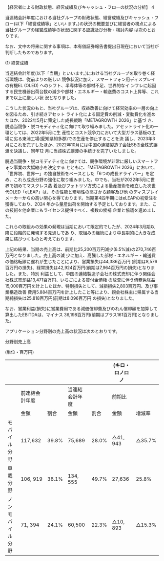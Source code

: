 【経営者による財政状態、経営成績及びキャッシュ・フローの状況の分析】 4

当連結会計年度における当社グループの財政状態、経営成績及びキャッシュ・フロー(以下「経営成績等」といい ます。)の状況の概要並びに経営者の視点による当社グループの経営成績等の状況に関する認識及び分析・検討内容 は次のとおりです。

なお、文中の将来に関する事項は、本有価証券報告書提出日現在において当社が判断したものであります。

(1) 経営成績

当連結会計年度(以下「当期」といいます。)における当社グループを取り巻く経営環境は、従前よりの厳しい 競争状況に加え、スマートフォン用ディスプレイの有機EL (OLED) へのシフト、半導体等の部材不足、世界的なイ ンフレに起因する民生機器出荷台数の減少や部材・エネルギー・輸送費のコスト上昇等、これまで以上に厳しい状 況となりました。

こうした状況のもと、当社グループは、収益改善に向けて経営効率の一層の向上を図るため、引き続きアセット ライト化による固定費の削減・変動費化を進めたほか、2022年5月に策定した成長戦略「METAGROWTH 2026」に基づ き、脱過当競争・脱コモディティ化に向けて取り組みました。アセットライト化の一環としては、2022年5月に生 産性とコスト競争力において大型ガラス基板の工場に劣る東浦工場(愛知県知多郡)での生産を停止することを決 議し、2023年3月にこれを完了したほか、2022年10月には中国の連結製造子会社SEの全株式譲渡を決議し、同年12 月に当該株式譲渡の手続きを完了いたしました。

脱過当競争・脱コモディティ化に向けては、競争環境が非常に厳しいスマートフォン事業の大幅縮小を決定する とともに、「METAGROWTH 2026」において、「世界初、世界一」の独自技術をベースとした「6つの成長ドライ バー」を定め、これら成長分野の強化に取り組みました。中でも、当社が2022年5月に世界で初めてマスクレス蒸 着及びフォトリソ方式による量産技術を確立した次世代OLED「eLEAP」は、その性能と環境性の高さから顧客及び他 のディスプレイメーカーからの高い関心を得ております。当期第4四半期にはeLEAPの初受注を獲得しており、2024 年から量産出荷を開始する予定としております。また、この技術を他企業にもライセンス提供すべく、複数の候補 企業と協議を進めました。

これらの取組みの効果の発現は当期において限定的でしたが、2024年3月期以降に段階的に発現する見通しであ り、取組みの継続により中長期的に大きな成果に結びつくものと考えております。

上記の結果、当期の売上高は、前期比25,200百万円減少(8.5%減)の270,746百万円となりました。売上高の減 少に加え、高騰した部材・エネルギー・輸送費の価格転嫁に遅れが生じたことにより、営業損失は44,386百万円 (前期は8,576百万円の損失)、経常損失は42,924百万円(前期は7,964百万円の損失)となりました。また、特別 利益として、中国の連結製造子会社の株式売却に伴う関係会社株式売却益13,471百万円、いちごによる貸付金債権 の放棄に伴う債務免除益15,000百万円を計上したほか、特別損失として、減損損失2,803百万円、及び事業構造改善 費用5.884百万円を計上したこと等により、親会社株主に帰属する当期純損失は25.818百万円(前期は8.096百万円 の損失)となりました。

なお、営業利益(損失)に営業費用である減価償却費及びのれん償却額を加算して算出したEBITDAは、マイナス 36,198百万円(前期はプラス161百万円)となりました。

アプリケーション分野別の売上高の状況は次のとおりです。

分野別売上高

(単位・百万円)

|          |          |       |          |       | (キロ・ロノロノ           |                    |
|----------|----------|-------|----------|-------|--------------------|--------------------|
|          | 前連結会計年度  |       | 当連結会計年度  |       | 前期比                |                    |
|          | 金額       | 割合    | 金額       | 割合    | 金額                 | 増減率                |
| モバイル分野   | 117,632  | 39.8% | 75,689   | 28.0% | $\triangle 41,943$ | $\triangle 35.7\%$ |
| 車載分野     | 106, 919 | 36.1% | 134, 555 | 49.7% | 27,636             | 25.8%              |
| ノンモバイル分野 | 71, 394  | 24.1% | 60,500   | 22.3% | $\triangle 10,893$ | $\triangle 15.3\%$ |